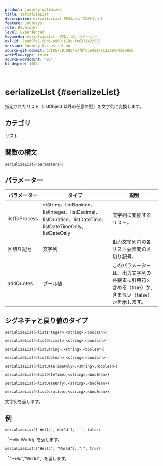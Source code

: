 ```yaml
---
product: journey optimizer
title: serializeList
description: serializeList 関数について説明します
feature: Journeys
role: Developer
level: Experienced
keywords: serializeList, 関数, 式, ジャーニー
exl-id: 7ead9fa1-59b3-4960-818c-fe6321422952
version: Journey Orchestration
source-git-commit: bdf857c010854b7f0f6ce4817012398e74a068d5
workflow-type: tm+mt
source-wordcount: '88'
ht-degree: 100%

---
```


# serializeList {#serializeList}

指定されたリスト（listObject 以外の任意の型）を文字列に変換します。

## カテゴリ

リスト

## 関数の構文

`serializeList(<parameters>)`

## パラメーター

| パラメーター | タイプ | 説明 |
|-----------|------------------|------------------|
| listToProcess | stString、listBoolean、listInteger、listDecimal、listDuration、listDateTime、listDateTimeOnly、listDateOnly | 文字列に変換するリスト。 |
| 区切り記号 | 文字列 | 出力文字列内の各リスト要素間の区切り記号。 |
| addQuotes | ブール値 | このパラメーターは、出力文字列の各要素に引用符を含める（true）か、含まない（false）かを示します。 |

## シグネチャと戻り値のタイプ

`serializeList(<listInteger>,<string>,<boolean>)`

`serializeList(<listDecimal>,<string>,<boolean>)`

`serializeList(<listString>,<string>,<boolean>)`

`serializeList(<listBoolean>,<string>,<boolean>)`

`serializeList(<listDateTimeOnly>,<string>,<boolean>)`

`serializeList(<listDateTime>,<string>,<boolean>)`

`serializeList(<listDateOnly>,<string>,<boolean>)`

`serializeList(<listDuration>,<string>,<boolean>)`

文字列を返します。

## 例

`serializeList(["Hello","World"], " ", false)`

「Hello World」を返します。

`serializeList(["Hello", "World"], ",", true)`

「&quot;Hello&quot;,&quot;World&quot;」を返します。
